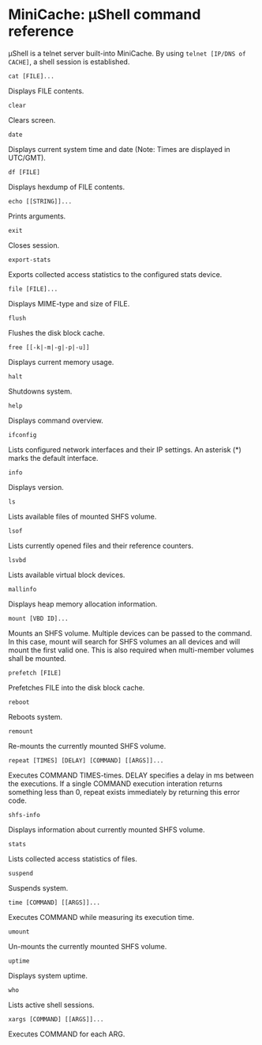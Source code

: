 MiniCache: µShell command reference
===================================

µShell is a telnet server built-into MiniCache.
By using `telnet [IP/DNS of CACHE]`, a shell session is established.

```
cat [FILE]...
```
 Displays FILE contents.

```
clear
```
 Clears screen.

```
date
```
 Displays current system time and date (Note: Times are displayed in UTC/GMT).

```
df [FILE]
```
 Displays hexdump of FILE contents.

```
echo [[STRING]]...
```
 Prints arguments.

```
exit
```
 Closes session.

```
export-stats
```
 Exports collected access statistics to the configured stats device.

```
file [FILE]...
```
 Displays MIME-type and size of FILE.

```
flush
```
 Flushes the disk block cache.

```
free [[-k|-m|-g|-p|-u]]
```
 Displays current memory usage.

```
halt
```
 Shutdowns system.

```
help
```
 Displays command overview.

```
ifconfig
```
 Lists configured network interfaces and their IP settings.
 An asterisk (*) marks the default interface.

```
info
```
 Displays version.

```
ls
```
 Lists available files of mounted SHFS volume.

```
lsof
```
 Lists currently opened files and their reference counters.

```
lsvbd
```
 Lists available virtual block devices.

```
mallinfo
```
 Displays heap memory allocation information.

```
mount [VBD ID]...
```
 Mounts an SHFS volume. Multiple devices can be passed to the command.
 In this case, mount will search for SHFS volumes an all devices
 and will mount the first valid one. This is also required when multi-member
 volumes shall be mounted.

```
prefetch [FILE]
```
 Prefetches FILE into the disk block cache.

```
reboot
```
 Reboots system.

```
remount
```
 Re-mounts the currently mounted SHFS volume.

```
repeat [TIMES] [DELAY] [COMMAND] [[ARGS]]...
```
 Executes COMMAND TIMES-times. DELAY specifies a delay in ms between the
 executions. If a single COMMAND execution interation returns something less
 than 0, repeat exists immediately by returning this error code.

```
shfs-info
```
 Displays information about currently mounted SHFS volume.

```
stats
```
 Lists collected access statistics of files.

```
suspend
```
 Suspends system.

```
time [COMMAND] [[ARGS]]...
```
 Executes COMMAND while measuring its execution time.

```
umount
```
 Un-mounts the currently mounted SHFS volume.

```
uptime
```
 Displays system uptime.

```
who
```
 Lists active shell sessions.

```
xargs [COMMAND] [[ARGS]]...
```
 Executes COMMAND for each ARG.
